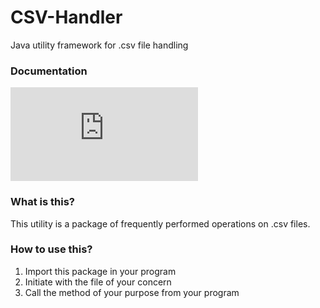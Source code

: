 # CSV-Handler
Java utility framework for .csv file handling

### Documentation
![Documentation](https://ppml38.github.io/CSV-Handler/docs/index.html)

### What is this?
This utility is a package of frequently performed operations on .csv files.

### How to use this?
1. Import this package in your program
2. Initiate with the file of your concern
3. Call the method of your purpose from your program
